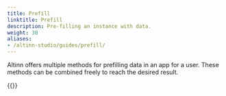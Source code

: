 ```yaml
---
title: Prefill
linktitle: Prefill
description: Pre-filling an instance with data.
weight: 30
aliases:
- /altinn-studio/guides/prefill/
---
```

Altinn offers multiple methods for prefilling data in an app for a user.
These methods can be combined freely to reach the desired result.

{{<children />}}
